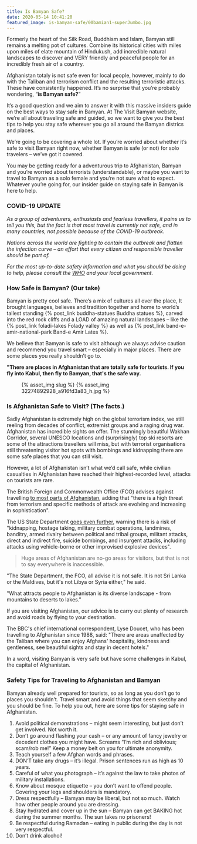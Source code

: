 ```yaml
---
title: Is Bamyan Safe?
date: 2020-05-14 10:41:20
featured_image: is-bamyan-safe/00bamian1-superJumbo.jpg
---
```


Formerly the heart of the Silk Road, Buddhism and Islam, Bamyan still remains a melting pot of cultures. Combine its historical cities with miles upon miles of elate mountain of Hindukush, add incredible natural landscapes to discover and VERY friendly and peaceful people for an incredibly fresh air of a country.

Afghanistan totaly is not safe even for local people, however, mainly to do with the Taliban and terrorism conflict and the resulting terroristic attacks. These have consistently happened. It’s no surprise that you’re probably wondering, “**is Bamyan safe?**”

It’s a good question and we aim to answer it with this massive insiders guide on the best ways to stay safe in Bamyan. At The Visit Bamyan website, we’re all about traveling safe and guided, so we want to give you the best tips to help you stay safe wherever you go all around the Bamyan districs and places.

We’re going to be covering a whole lot. If you’re worried about whether it’s safe to visit Bamyan right now, whether Bamyan is safe (or not) for solo travelers – we’ve got it covered.

You may be getting ready for a adventurous trip to Afghanistan, Bamyan and you’re worried about terrorists (understandable), or maybe you want to travel to Bamyan as a solo female and you’re not sure what to expect. Whatever you’re going for, our insider guide on staying safe in Bamyan is here to help.

### COVID-19 UPDATE

_As a group of adventurers, enthusiasts and fearless travellers, it pains us to tell you this, but the fact is that most travel is currently not safe, and in many countries, not possible because of the COVID-19 outbreak._

_Nations across the world are fighting to contain the outbreak and flatten the infection curve – an effort that every citizen and responsible traveller should be part of._

_For the most up-to-date safety information and what you should be doing to help, please consult the [WHO](https://www.who.int/emergencies/diseases/novel-coronavirus-2019) and your local government._

### How Safe is Bamyan? (Our take)

Bamyan is pretty cool safe. There’s a mix of cultures all over the place, It brought languages, believes and tradition together and home to world’s tallest standing {% post_link buddha-statues Buddha statues %}, carved into the red rock cliffs and a LOAD of amazing natural landscapes – like the {% post_link foladi-lakes Folady valley %} as well as {% post_link band-e-amir-national-park Band-e Amir Lates %}.

We believe that Bamyan is safe to visit although we always advise caution and recommend you travel smart – especially in major places. There are some places you really shouldn’t go to.

**"There are places in Afghanistan that are totally safe for tourists. If you fly into Kabul, then fly to Bamyan, that's the safe way.**

<figure>
{% asset_img slug %}
{% asset_img 32274892928_a916fd3a83_h.jpg %}
</figure>

### Is Afghanistan Safe to Visit? (The facts.)

Sadly Afghanistan is extremely high on the global terrorism index, we still reeling from decades of conflict, extremist groups and a raging drug war. Afghanistan has incredible sights on offer. The stunningly beautiful Wakhan Corridor, several UNESCO locations and (surprisingly) top ski resorts are some of the attractions travellers will miss, but with terrorist organisations still threatening visitor hot spots with bombings and kidnapping there are some safe places that you can still visit.

However, a lot of Afghanistan isn’t what we’d call safe, while civilian casualties in Afghanistan have reached their highest-recorded level, attacks on tourists are rare.

The British Foreign and Commonwealth Office (FCO) advises against travelling [to most parts of Afghanistan](https://www.gov.uk/foreign-travel-advice/afghanistan), adding that "there is a high threat from terrorism and specific methods of attack are evolving and increasing in sophistication".

The US State Department [goes even further](https://travel.state.gov/content/passports/en/alertswarnings/afghanistan-travel-warning.html), warning there is a risk of "kidnapping, hostage taking, military combat operations, landmines, banditry, armed rivalry between political and tribal groups, militant attacks, direct and indirect fire, suicide bombings, and insurgent attacks, including attacks using vehicle-borne or other improvised explosive devices".

<p></p>
<blockquote>Huge areas of Afghanistan are no-go areas for visitors, but that is not to say everywhere is inaccessible.</blockquote>
<p></p>

"The State Department, the FCO, all advise it is not safe. It is not Sri Lanka or the Maldives, but it's not Libya or Syria either," he said.

"What attracts people to Afghanistan is its diverse landscape - from mountains to deserts to lakes."

If you are visiting Afghanistan, our advice is to carry out plenty of research and avoid roads by flying to your destination.

The BBC's chief international correspondent, Lyse Doucet, who has been travelling to Afghanistan since 1988, said: "There are areas unaffected by the Taliban where you can enjoy Afghans' hospitality, kindness and gentleness, see beautiful sights and stay in decent hotels."

In a word, visiting Bamyan is very safe but have some challenges in Kabul, the capital of Afghanistan.

### Safety Tips for Traveling to Afghanistan and Bamyan

Bamyan already well prepared for tourists, so as long as you don’t go to places you shouldn’t. Travel smart and avoid things that seem sketchy and you should be fine. To help you out, here are some tips for staying safe in Afghanistan.

1. Avoid political demonstrations – might seem interesting, but just don’t get involved. Not worth it.
2. Don’t go around flashing your cash – or any amount of fancy jewelry or decedent clothes you might have. Screams “I’m rich and oblivious; scam/rob me!” Keep a money belt on you for ultimate anonymity.
3. Teach yourself a few Afghan words and phrases.
4. DON’T take any drugs – it’s illegal. Prison sentences run as high as 10 years.
5. Careful of what you photograph – it’s against the law to take photos of military installations.
6. Know about mosque etiquette – you don’t want to offend people. Covering your legs and shoulders is mandatory.
7. Dress respectfully – Bamyan may be liberal, but not so much. Watch how other people around you are dressing.
8. Stay hydrated and cover up in the sun – Bamyan can get BAKING hot during the summer months. The sun takes no prisoners!
9. Be respectful during Ramadan – eating in public during the day is not very respectful.
10. Don’t drink alcohol!
